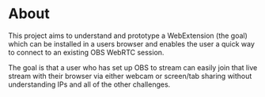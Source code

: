 # About

This project aims to understand and prototype a WebExtension (the goal) which can be installed in a users browser and enables the user a quick way to connect to an existing OBS WebRTC session.

The goal is that a user who has set up OBS to stream can easily join that live stream with their browser via either webcam or screen/tab sharing without understanding IPs and all of the other challenges.

